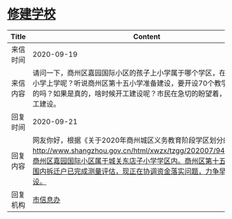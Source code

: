 # <a href="http://www.shangluo.gov.cn/zmhd/ldxxxx.jsp?urltype=leadermail.LeaderMailContentUrl&wbtreeid=1112&leadermailid=6471">修建学校</a>
| Title |                                                                              Content                                                                              |
|:-----:|-------------------------------------------------------------------------------------------------------------------------------------------------------------------|
| 来信时间  | 2020-09-19                                                                                                                                                        |
| 来信内容  | 请问一下，商州区嘉园国际小区的孩子上小学属于哪个学区，在商州区第几小学上学呢？听说商州区第十五小学准备建设，要开设70个教学班，是真的吗？如果是真的，啥时候开工建设呢？市民在急切的盼望着，希望尽快开工建设。                                                           |
| 回复时间  | 2020-09-21                                                                                                                                                        |
| 回复内容  | 网友你好，根据《关于2020年商州城区义务教育阶段学区划分的通知》http://www.shangzhou.gov.cn/html/xwzx/tzgg/202007/94869.html，商州区嘉园国际小区属于城关东店子小学学区内。商州区第十五小学项目范围内拆迁户已完成测量评估，现正在协调资金落实问题，力争早日开工建设。 |
| 回复机构  | <a href="../../categories/agencies/市信息办.md">市信息办</a>                                                                                                              |